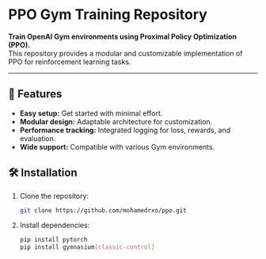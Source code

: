 # PPO Gym Training Repository

**Train OpenAI Gym environments using Proximal Policy Optimization (PPO).**  
This repository provides a modular and customizable implementation of PPO for reinforcement learning tasks.

---

## 🚀 Features
- **Easy setup:** Get started with minimal effort.
- **Modular design:** Adaptable architecture for customization.
- **Performance tracking:** Integrated logging for loss, rewards, and evaluation.
- **Wide support:** Compatible with various Gym environments.


## 🛠️ Installation

1. Clone the repository:
   ```bash
   git clone https://github.com/mohamedrxo/ppo.git
   
2. Install dependencies:
    ```bash
    pip install pytorch
    pip install gymnasium[classic-control]
    ```
